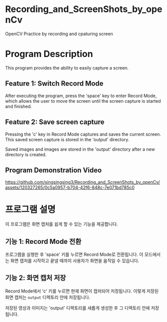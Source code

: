 # Recording_and_ScreenShots_by_openCv
OpenCV Practice by recording and cpaturing screen

# Program Description

This program provides the ability to easily capture a screen.

## Feature 1: Switch Record Mode

After executing the program, press the 'space' key to enter Record Mode, which allows the user to move the screen until the screen capture is started and finished.

## Feature 2: Save screen capture

Pressing the 'c' key in Record Mode captures and saves the current screen. This saved screen capture is stored in the 'output' directory.

Saved images and images are stored in the 'output' directory after a new directory is created.

## Program Demonstration Video



https://github.com/singsingsing3/Recording_and_ScreenShots_by_openCv/assets/120327265/0c5a0957-b704-42f6-848c-7e071bd785c0



# 프로그램 설명

이 프로그램은 화면 캡처를 쉽게 할 수 있는 기능을 제공합니다.

## 기능 1: Record Mode 전환

프로그램을 실행한 후 'space' 키를 누르면 Record Mode로 전환됩니다. 이 모드에서는 화면 캡처를 시작하고 끝낼 때까지 사용자가 화면을 움직일 수 있습니다.

## 기능 2: 화면 캡처 저장

Record Mode에서 'c' 키를 누르면 현재 화면이 캡처되어 저장됩니다. 이렇게 저장된 화면 캡처는 `output` 디렉토리 안에 저장됩니다.

저장된 영상과 이미지는 'output' 디렉토리를 새롭게 생성한 후 그 디렉토리 안에 저장됩니다.
